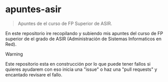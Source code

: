 # apuntes-asir
> Apuntes de el curso de FP Superior de ASIR.

En este repositorio ire recopilando y subiendo mis apuntes del curso de FP superior de el grado de ASIR (Administración de Sistemas Informaticos en Red).

>[!Warning]
>Este repositorio esta en construcción por lo que puede tener fallos si quieres ayudarem con eso inicia una "issue" o haz una "pull requests" y encantado revisare el fallo.
